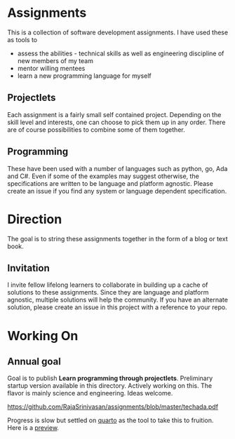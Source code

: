 # Assignments

This is a collection of software development assignments. I have used these as tools to 
- assess the abilities - technical skills as well as engineering discipline of new members of my team
- mentor willing mentees
- learn a new programming language for myself

## Projectlets

Each assignment is a fairly small self contained project. Depending on the skill level and interests, one can
choose to pick them up in any order. There are of course possibilities to combine some of them together.

## Programming

These have been used with a number of languages such as python, go, Ada and C#. Even if some of the examples may
suggest otherwise, the specifications are written to be language and platform agnostic. Please create an issue if you
find any system or language dependent specification.

# Direction

The goal is to string these assignments together in the form of a blog or text book. 

## Invitation

I invite fellow lifelong learners to collaborate in building up a cache of solutions to these assignments. Since they are language and platform agnostic, multiple solutions will help the community. If you have an alternate solution, please create an issue in this project with a reference to your repo.

# Working On

## Annual goal

Goal is to publish **Learn programming through projectlets**. Preliminary startup version available in this directory. Actively working on this. The flavor is mainly science and engineering. Ideas welcome.

https://github.com/RajaSrinivasan/assignments/blob/master/techada.pdf

Progress is slow but settled on [quarto](https://quarto.org) as the tool to take this to fruition. Here is a [preview](https://rsrinivasan.quarto.pub/techadabook/).




